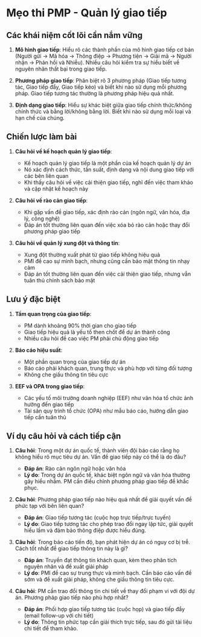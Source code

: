 # Mẹo thi PMP - Quản lý giao tiếp

## Các khái niệm cốt lõi cần nắm vững
1. **Mô hình giao tiếp**: Hiểu rõ các thành phần của mô hình giao tiếp cơ bản (Người gửi → Mã hóa → Thông điệp → Phương tiện → Giải mã → Người nhận → Phản hồi và Nhiễu). Nhiều câu hỏi kiểm tra sự hiểu biết về nguyên nhân thất bại trong giao tiếp.

2. **Phương pháp giao tiếp**: Phân biệt rõ 3 phương pháp (Giao tiếp tương tác, Giao tiếp đẩy, Giao tiếp kéo) và biết khi nào sử dụng mỗi phương pháp. Giao tiếp tương tác thường là phương pháp hiệu quả nhất.

3. **Định dạng giao tiếp**: Hiểu sự khác biệt giữa giao tiếp chính thức/không chính thức và bằng lời/không bằng lời. Biết khi nào sử dụng mỗi loại và hạn chế của chúng.

## Chiến lược làm bài
1. **Câu hỏi về kế hoạch quản lý giao tiếp**:
   - Kế hoạch quản lý giao tiếp là một phần của kế hoạch quản lý dự án
   - Nó xác định cách thức, tần suất, định dạng và nội dung giao tiếp với các bên liên quan
   - Khi thấy câu hỏi về việc cải thiện giao tiếp, nghĩ đến việc tham khảo và cập nhật kế hoạch này

2. **Câu hỏi về rào cản giao tiếp**:
   - Khi gặp vấn đề giao tiếp, xác định rào cản (ngôn ngữ, văn hóa, địa lý, công nghệ)
   - Đáp án tốt thường liên quan đến việc xóa bỏ rào cản hoặc thay đổi phương pháp giao tiếp

3. **Câu hỏi về quản lý xung đột và thông tin**:
   - Xung đột thường xuất phát từ giao tiếp không hiệu quả
   - PMI đề cao sự minh bạch, nhưng cũng cần bảo mật thông tin nhạy cảm
   - Đáp án tốt thường liên quan đến việc cải thiện giao tiếp, nhưng vẫn tuân thủ chính sách bảo mật

## Lưu ý đặc biệt
1. **Tầm quan trọng của giao tiếp**: 
   - PM dành khoảng 90% thời gian cho giao tiếp
   - Giao tiếp hiệu quả là yếu tố then chốt để dự án thành công
   - Nhiều câu hỏi đề cao việc PM phải chủ động giao tiếp

2. **Báo cáo hiệu suất**: 
   - Một phần quan trọng của giao tiếp dự án
   - Báo cáo phải khách quan, trung thực và phù hợp với từng đối tượng
   - Không che giấu thông tin tiêu cực

3. **EEF và OPA trong giao tiếp**: 
   - Các yếu tố môi trường doanh nghiệp (EEF) như văn hóa tổ chức ảnh hưởng đến giao tiếp
   - Tài sản quy trình tổ chức (OPA) như mẫu báo cáo, hướng dẫn giao tiếp cần tuân thủ

## Ví dụ câu hỏi và cách tiếp cận
1. **Câu hỏi**: Trong một dự án quốc tế, thành viên đội báo cáo rằng họ không hiểu rõ mục tiêu dự án. Vấn đề giao tiếp này có thể là do đâu?
   - **Đáp án**: Rào cản ngôn ngữ hoặc văn hóa
   - **Lý do**: Trong dự án quốc tế, khác biệt ngôn ngữ và văn hóa thường gây hiểu nhầm. PM cần điều chỉnh phương pháp giao tiếp để khắc phục.

2. **Câu hỏi**: Phương pháp giao tiếp nào hiệu quả nhất để giải quyết vấn đề phức tạp với bên liên quan?
   - **Đáp án**: Giao tiếp tương tác (cuộc họp trực tiếp/trực tuyến)
   - **Lý do**: Giao tiếp tương tác cho phép trao đổi ngay lập tức, giải quyết hiểu lầm và đảm bảo thông điệp được hiểu đúng.

3. **Câu hỏi**: Trong báo cáo tiến độ, bạn phát hiện dự án có nguy cơ bị trễ. Cách tốt nhất để giao tiếp thông tin này là gì?
   - **Đáp án**: Truyền đạt thông tin khách quan, kèm theo phân tích nguyên nhân và đề xuất giải pháp
   - **Lý do**: PMI đề cao sự trung thực và minh bạch. Cần báo cáo vấn đề sớm và đề xuất giải pháp, không che giấu thông tin tiêu cực.

4. **Câu hỏi**: PM cần trao đổi thông tin chi tiết về thay đổi phạm vi với đội dự án. Phương pháp giao tiếp nào phù hợp nhất?
   - **Đáp án**: Phối hợp giao tiếp tương tác (cuộc họp) và giao tiếp đẩy (email follow-up với chi tiết)
   - **Lý do**: Thông tin phức tạp cần giải thích trực tiếp, sau đó gửi tài liệu chi tiết để tham khảo. 